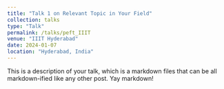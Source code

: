 ```yaml
---
title: "Talk 1 on Relevant Topic in Your Field"
collection: talks
type: "Talk"
permalink: /talks/peft_IIIT
venue: "IIIT Hyderabad"
date: 2024-01-07
location: "Hyderabad, India"
---
```


This is a description of your talk, which is a markdown files that can be all markdown-ified like any other post. Yay markdown!
